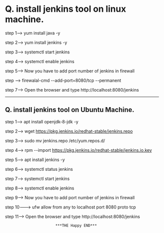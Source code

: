 # <h1> Q. install jenkins tool on linux machine. </h1>

step 1--> yum install java -y 

step 2--> yum install jenkins -y

step 3--> systemctl start jenkins

step 4--> systemctl enable jenkins

step 5--> Now you have to add port number of jenkins in firewall

step --> firewalal-cmd --add-port=8080/tcp --permanent 

step 7--> Open the browser and type http://localhost:8080/jenkins

-------------------------------------------------------------------------------------------------------------

## <h2> Q. install jenkins tool on Ubuntu Machine. </h2>

step 1--> apt install openjdk-8-jdk -y

step 2--> wget https://pkg.jenkins.io/redhat-stable/jenkins.repo

step 3--> sudo mv jenkins.repo /etc/yum.repos.d/

step 4--> rpm --import https://pkg.jenkins.io/redhat-stable/jenkins.io.key

step 5--> apt install jenkins -y

step 6--> systemctl status jenkins

step 7--> systemctl start jenkins

step 8--> systemctl enable jenkins

step 9--> Now you have to add port number of jenkins in firewall

step 10---> ufw allow from any to localhost port 8080 proto tcp

step 11--> Open the browser and type http://localhost:8080/jenkins

                           ***THE Happy END***
